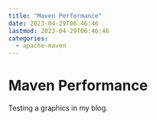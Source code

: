 ```yaml
---
title: "Maven Performance"
date: 2023-04-29T06:46:46
lastmod: 2023-04-29T06:46:46
categories:
  - apache-maven
---
```

# Maven Performance

<script src="https://cdn.plot.ly/plotly-2.20.0.min.js" charset="UTF-8">
</script>
Testing a graphics in my blog.


<div id="8.0.362-tem" style="width: 100%;height: 100%;">
</div>
<script>
var data = [ 
      {
         x: [10,20,30,40,50,60,70,80,90,100,110,120,130,140,150,160,170,180,190,200,300,400,500,600,700,800,900,1000],
         y: [0.68264388074,0.6850922576000001,0.72944229618,0.7244063842800001,0.7389653316800001,0.7630690964400001,0.7622850399000001,0.79053383936,0.80555131032,0.8139485476399999,0.82861157078,0.8420851944600001,0.84357038244,0.8740725897000001,0.8848938196,0.8896205579,0.9090172515799999,0.9131845657000002,0.9256551244800001,0.93633369032,1.0456728418399999,1.13655272128,1.21617147038,1.29535443874,1.3901225786200002,1.4878380768600004,1.6016721293000002,1.6641074669800002],
         error_y: {
           type: 'data',
                  symmetic: false,
                  array: [0.02580054014947604,0.01655765751609192,0.02590300407392237,0.023710249396383144,0.02289468947000469,0.03326284220296366,0.026775840537003843,0.029355853147124224,0.022062210681484368,0.026373033978876418,0.028958126036298503,0.021911279613847427,0.02960668575105897,0.036931162690062885,0.019488812350178273,0.032358281917882745,0.04247656779294191,0.02101461228000051,0.015152683784402488,0.015377008993043685,0.032849794850709775,0.02241461407513449,0.02253491006461531,0.02177154353440052,0.02991934160933702,0.02134212030358157,0.04676736210600444,0.03183981067960505],
         },         array: [0.02580054014947604,0.01655765751609192,0.02590300407392237,0.023710249396383144,0.02289468947000469,0.03326284220296366,0.026775840537003843,0.029355853147124224,0.022062210681484368,0.026373033978876418,0.028958126036298503,0.021911279613847427,0.02960668575105897,0.036931162690062885,0.019488812350178273,0.032358281917882745,0.04247656779294191,0.02101461228000051,0.015152683784402488,0.015377008993043685,0.032849794850709775,0.02241461407513449,0.02253491006461531,0.02177154353440052,0.02991934160933702,0.02134212030358157,0.04676736210600444,0.03183981067960505],
         type: 'scatter',
         name: '3.0.5'
      },
      {
         x: [10,20,30,40,50,60,70,80,90,100,110,120,130,140,150,160,170,180,190,200,300,400,500,600,700,800,900,1000],
         y: [0.69818229264,0.7290447495000001,0.74279609548,0.7596416232800001,0.7752694629800002,0.7921646903400001,0.8003042181,0.8161541185600001,0.82613593192,0.8468920041400001,0.85848835268,0.8596529581600001,0.8758682743399999,0.9019314063999999,0.903360119,0.9300588696000002,0.93726231298,0.9441351741,0.94201606338,0.96788994242,1.10915838884,1.2305813992799999,1.35311580268,1.49387393844,1.6230592078200001,1.73397378196,1.9635342367,2.12916100578],
         error_y: {
           type: 'data',
                  symmetic: false,
                  array: [0.014653378261461661,0.027860147421671175,0.025417010701937557,0.022924813375202767,0.023388818960009747,0.027989821281490017,0.028733885573226824,0.018779662193122725,0.022568103017998296,0.03164240042346158,0.02055159252459677,0.024060270328863386,0.01972883642612188,0.025261591271353544,0.01967477264765598,0.016869951514963583,0.017439163915067047,0.023971463718397874,0.01943364245835452,0.01370192476527877,0.020534013744267488,0.023690156007971395,0.026024815225852083,0.018259326087348635,0.028367519424202674,0.022516871218769358,0.029669619558924762,0.02817635122038791],
         },         array: [0.014653378261461661,0.027860147421671175,0.025417010701937557,0.022924813375202767,0.023388818960009747,0.027989821281490017,0.028733885573226824,0.018779662193122725,0.022568103017998296,0.03164240042346158,0.02055159252459677,0.024060270328863386,0.01972883642612188,0.025261591271353544,0.01967477264765598,0.016869951514963583,0.017439163915067047,0.023971463718397874,0.01943364245835452,0.01370192476527877,0.020534013744267488,0.023690156007971395,0.026024815225852083,0.018259326087348635,0.028367519424202674,0.022516871218769358,0.029669619558924762,0.02817635122038791],
         type: 'scatter',
         name: '3.1.1'
      },
      {
         x: [10,20,30,40,50,60,70,80,90,100,110,120,130,140,150,160,170,180,190,200,300,400,500,600,700,800,900,1000],
         y: [0.7397051192400002,0.7547987427,0.7943961611800001,0.7825659755800002,0.8163840615800002,0.8314231839400001,0.8577845942000002,0.8673559150600001,0.8703119421200002,0.89610380194,0.90795668248,0.93998210416,0.94192024314,0.9556241633999999,0.9505878577999999,0.9697164516000001,0.98711232858,1.0128318257,1.02994278758,1.0480312971200003,1.1730342710400001,1.29050959728,1.42231721518,1.55725726334,1.6946598941200002,1.8253691374599996,2.0703328016,2.2005175000799997],
         error_y: {
           type: 'data',
                  symmetic: false,
                  array: [0.011352304154383996,0.016578392141006714,0.02667629233984217,0.016624934913203115,0.021822422108212697,0.022571698244792313,0.023332569815179477,0.023165450174933728,0.018199085263079826,0.01821218325418139,0.025966960590163568,0.019684993469667993,0.023898102160539832,0.01271459130388555,0.019499588952758263,0.024250429121031935,0.0177641505678485,0.027765940865574365,0.019528072820545812,0.03728354748246244,0.01883745768636656,0.026110961024382533,0.024580297587567586,0.028140859522396144,0.021479496444594324,0.03894930306355529,0.044105005831802234,0.0308466918635603],
         },         array: [0.011352304154383996,0.016578392141006714,0.02667629233984217,0.016624934913203115,0.021822422108212697,0.022571698244792313,0.023332569815179477,0.023165450174933728,0.018199085263079826,0.01821218325418139,0.025966960590163568,0.019684993469667993,0.023898102160539832,0.01271459130388555,0.019499588952758263,0.024250429121031935,0.0177641505678485,0.027765940865574365,0.019528072820545812,0.03728354748246244,0.01883745768636656,0.026110961024382533,0.024580297587567586,0.028140859522396144,0.021479496444594324,0.03894930306355529,0.044105005831802234,0.0308466918635603],
         type: 'scatter',
         name: '3.2.5'
      },
      {
         x: [10,20,30,40,50,60,70,80,90,100,110,120,130,140,150,160,170,180,190,200,300,400,500,600,700,800,900,1000],
         y: [0.7665718595400002,0.7879267798,0.8116351519800002,0.8380130434799999,0.8483431096800003,0.8663418077399999,0.8827615461,0.8912232045600001,0.90720465752,0.93137985534,0.9468762603799998,0.9537587538600001,0.97945188694,0.9923091334,0.9954113779,1.0138877729,1.0274713865799998,1.047701283,1.05284771238,1.06895199962,1.20351984644,1.3391140398799997,1.4597657417799998,1.6166367054400002,1.75264381032,1.90575507836,2.1193601632,2.26515907248],
         error_y: {
           type: 'data',
                  symmetic: false,
                  array: [0.012698829023695325,0.01926084641862506,0.03240952453193467,0.024881053474449917,0.020533821064881667,0.023839093332458376,0.02527496846863921,0.01898838775018129,0.019365227640473215,0.023141646369456127,0.01835740964305058,0.02502173065855583,0.01850118558006106,0.016558134989169082,0.015706770209438527,0.017415305310972757,0.025722606198614086,0.028746666247239764,0.02364957381543011,0.02047281695600572,0.027090656050674275,0.028755838298462302,0.019540415858350854,0.028081303929092614,0.029987861084619007,0.026932571709238965,0.03446905579892428,0.03231148904769043],
         },         array: [0.012698829023695325,0.01926084641862506,0.03240952453193467,0.024881053474449917,0.020533821064881667,0.023839093332458376,0.02527496846863921,0.01898838775018129,0.019365227640473215,0.023141646369456127,0.01835740964305058,0.02502173065855583,0.01850118558006106,0.016558134989169082,0.015706770209438527,0.017415305310972757,0.025722606198614086,0.028746666247239764,0.02364957381543011,0.02047281695600572,0.027090656050674275,0.028755838298462302,0.019540415858350854,0.028081303929092614,0.029987861084619007,0.026932571709238965,0.03446905579892428,0.03231148904769043],
         type: 'scatter',
         name: '3.3.9'
      },
      {
         x: [10,20,30,40,50,60,70,80,90,100,110,120,130,140,150,160,170,180,190,200,300,400,500,600,700,800,900,1000],
         y: [0.7931210505400001,0.7958138389999998,0.81220839358,0.8375234003800001,0.83868575638,0.8742255143400002,0.8697966046000001,0.88105900506,0.93616502912,0.9337745743399999,0.9430182969800001,0.9521055696600002,0.98658543454,0.9987337998999999,1.0151204741000002,1.0255871438,1.04670097498,1.0404348441,1.07728842578,1.09146819872,1.20953578664,1.3480664510799998,1.4705953533799998,1.58798044764,1.71531373592,1.85096836106,1.9369814775000003,2.07560190288],
         error_y: {
           type: 'data',
                  symmetic: false,
                  array: [0.05236943942172203,0.018379781937888584,0.030221916886182115,0.016303061081809973,0.01848821017737294,0.01945708343940189,0.0352551717075376,0.03483102460031987,0.017294038675958506,0.028235753299950345,0.017945442704591065,0.020571652458082023,0.025564308959720755,0.020758175141139867,0.021792254763482486,0.03031593836627319,0.030445707789555184,0.024966337929629368,0.022618907799632347,0.0320733278943321,0.01829666156427884,0.02426085535077074,0.021845102426867175,0.017940905254590113,0.045346926808568465,0.04865157178880521,0.03403094096197944,0.047741112682292586],
         },         array: [0.05236943942172203,0.018379781937888584,0.030221916886182115,0.016303061081809973,0.01848821017737294,0.01945708343940189,0.0352551717075376,0.03483102460031987,0.017294038675958506,0.028235753299950345,0.017945442704591065,0.020571652458082023,0.025564308959720755,0.020758175141139867,0.021792254763482486,0.03031593836627319,0.030445707789555184,0.024966337929629368,0.022618907799632347,0.0320733278943321,0.01829666156427884,0.02426085535077074,0.021845102426867175,0.017940905254590113,0.045346926808568465,0.04865157178880521,0.03403094096197944,0.047741112682292586],
         type: 'scatter',
         name: '3.5.4'
      },
      {
         x: [10,20,30,40,50,60,70,80,90,100,110,120,130,140,150,160,170,180,190,200,300,400,500,600,700,800,900,1000],
         y: [0.7599785083400001,0.8108084878000001,0.7979344556800001,0.8183801228800002,0.8584927609800002,0.85232086844,0.8683390507000001,0.88581104936,0.9011502766200001,0.92495620894,0.9336471636800001,0.9534966647600001,0.9682046297400001,0.9817951607,0.9906441843,1.0060830997,1.01575677388,1.0328092445,1.03982107388,1.0529267354199998,1.20767282584,1.31602549068,1.4377074650800001,1.5579130696399999,1.6877141723200002,1.8112130592599995,1.9459341296000006,2.0477147804799998],
         error_y: {
           type: 'data',
                  symmetic: false,
                  array: [0.030014626148247313,0.02683333901047694,0.028265049186023204,0.030726144721154945,0.029608372764235252,0.03592279076098127,0.02914914488286232,0.019206826197769585,0.01819540653779295,0.03133821222178325,0.022629556678127535,0.037441940000981645,0.025420482305499335,0.018586864025138344,0.026986429508977693,0.03051493084633429,0.018480918438382576,0.023321560135693323,0.02093835478338468,0.01865209219722785,0.03305542935677828,0.025304207843506767,0.031984244584880014,0.020271117008899265,0.03435911991369459,0.04016830214145453,0.02195840504374848,0.041360805485968745],
         },         array: [0.030014626148247313,0.02683333901047694,0.028265049186023204,0.030726144721154945,0.029608372764235252,0.03592279076098127,0.02914914488286232,0.019206826197769585,0.01819540653779295,0.03133821222178325,0.022629556678127535,0.037441940000981645,0.025420482305499335,0.018586864025138344,0.026986429508977693,0.03051493084633429,0.018480918438382576,0.023321560135693323,0.02093835478338468,0.01865209219722785,0.03305542935677828,0.025304207843506767,0.031984244584880014,0.020271117008899265,0.03435911991369459,0.04016830214145453,0.02195840504374848,0.041360805485968745],
         type: 'scatter',
         name: '3.6.3'
      },
      {
         x: [10,20,30,40,50,60,70,80,90,100,110,120,130,140,150,160,170,180,190,200,300,400,500,600,700,800,900,1000],
         y: [0.75125359964,0.7940576492999999,0.7867217446800001,0.8059817843799999,0.8286112452800001,0.82422573474,0.8416560589,0.8677296417600001,0.87709498902,0.8826114517400001,0.9054627098800001,0.9211199679600002,0.9437564136399998,0.9380042119,0.9428127423000001,0.9585131158000001,0.9642202982800001,0.9752821414000001,1.0067877760800001,1.00749168532,1.12168914504,1.22238602918,1.2855438276799998,1.3780009870399996,1.4480766181200002,1.5356974612599998,1.6301999598999999,1.69997695138],
         error_y: {
           type: 'data',
                  symmetic: false,
                  array: [0.022194378321938654,0.023477194472113487,0.019192909083756503,0.019090548027276593,0.02207465861282289,0.02082492223737691,0.01845613011957375,0.019106520937984487,0.01925717641597968,0.017523696846270687,0.020737625361612284,0.020946689031338655,0.025031576408449007,0.027898073232903643,0.020252679310915168,0.01966555827476121,0.021000776861270876,0.018414205573382136,0.012348458457894045,0.019229768277606352,0.035032533272607996,0.020333053309352443,0.025162085512752317,0.020058083121109165,0.038083685480228086,0.02626388653490062,0.032521338114794546,0.023116610183866553],
         },         array: [0.022194378321938654,0.023477194472113487,0.019192909083756503,0.019090548027276593,0.02207465861282289,0.02082492223737691,0.01845613011957375,0.019106520937984487,0.01925717641597968,0.017523696846270687,0.020737625361612284,0.020946689031338655,0.025031576408449007,0.027898073232903643,0.020252679310915168,0.01966555827476121,0.021000776861270876,0.018414205573382136,0.012348458457894045,0.019229768277606352,0.035032533272607996,0.020333053309352443,0.025162085512752317,0.020058083121109165,0.038083685480228086,0.02626388653490062,0.032521338114794546,0.023116610183866553],
         type: 'scatter',
         name: '3.8.8'
      },
      {
         x: [10,20,30,40,50,60,70,80,90,100,110,120,130,140,150,160,170,180,190,200,300,400,500,600,700,800,900,1000],
         y: [0.9648295895400001,0.9796632557000002,1.00451684338,1.0274249760800003,1.03747465188,1.0581132723400002,1.0715663202,1.06933488016,1.09675950102,1.12447645994,1.13040316048,1.14409411626,1.17278753734,1.1574068244000002,1.1846811162999997,1.2017986591,1.19557443888,1.2121042081,1.2359247221799998,1.22402724822,1.3740878303400001,1.5091012083799997,1.6047317154799998,1.7005739808400002,1.79001281922,1.87696739706,1.9372404999000001,2.0131068597799997],
         error_y: {
           type: 'data',
                  symmetic: false,
                  array: [0.025984308496527424,0.021962664098833958,0.012307064878895877,0.029305087457098682,0.030266312221449255,0.020130085800717394,0.027110819464907072,0.02663961175546682,0.02513504203652166,0.01681645712667253,0.02642130963465611,0.020583662289162027,0.030635553588913234,0.019515252050209368,0.02465282205710447,0.027529879509198572,0.042406340896804604,0.01831987894126014,0.032187581394516655,0.026817130904760816,0.020201969878218044,0.040149137116290486,0.03269546167266944,0.037586965760456476,0.02185930915310068,0.03127005922723653,0.01951024774935374,0.04285019579705257],
         },         array: [0.025984308496527424,0.021962664098833958,0.012307064878895877,0.029305087457098682,0.030266312221449255,0.020130085800717394,0.027110819464907072,0.02663961175546682,0.02513504203652166,0.01681645712667253,0.02642130963465611,0.020583662289162027,0.030635553588913234,0.019515252050209368,0.02465282205710447,0.027529879509198572,0.042406340896804604,0.01831987894126014,0.032187581394516655,0.026817130904760816,0.020201969878218044,0.040149137116290486,0.03269546167266944,0.037586965760456476,0.02185930915310068,0.03127005922723653,0.01951024774935374,0.04285019579705257],
         type: 'scatter',
         name: '3.9.0'
      },
      {
         x: [10,20,30,40,50,60,70,80,90,100,110,120,130,140,150,160,170,180,190,200,300,400,500,600,700,800,900,1000],
         y: [0.9664777415400001,0.9918750511000001,1.0104229282800001,1.03822409418,1.0455973837800001,1.0659159350400003,1.0777749738,1.08435792036,1.09837179192,1.13054819854,1.12832960788,1.14218476446,1.17160443104,1.1756593476000001,1.1942930555,1.1960065653,1.2094050027799998,1.2138273946999998,1.2334386801799997,1.2392032664200001,1.37722009954,1.5339457019799998,1.6116594275799998,1.72117392404,1.79985023682,1.87814684746,1.9701234841000002,2.02550579548],
         error_y: {
           type: 'data',
                  symmetic: false,
                  array: [0.033032521654910024,0.016859115770294763,0.02531806238794167,0.022966204765369196,0.017379454245479303,0.023195801306608855,0.03717429828969896,0.020481991189737352,0.023127431516597973,0.028764497074957224,0.01828548833818586,0.031107535160953714,0.02334716026612521,0.03416624255797374,0.025240806870837802,0.014044878238966945,0.03168807536759311,0.011837166630302851,0.020402713939245,0.023102284742495545,0.02522766366658024,0.025195649484810286,0.025239862699307974,0.020093114577027244,0.042526095294171486,0.03319055322813179,0.02622901927351526,0.044696655814694126],
         },         array: [0.033032521654910024,0.016859115770294763,0.02531806238794167,0.022966204765369196,0.017379454245479303,0.023195801306608855,0.03717429828969896,0.020481991189737352,0.023127431516597973,0.028764497074957224,0.01828548833818586,0.031107535160953714,0.02334716026612521,0.03416624255797374,0.025240806870837802,0.014044878238966945,0.03168807536759311,0.011837166630302851,0.020402713939245,0.023102284742495545,0.02522766366658024,0.025195649484810286,0.025239862699307974,0.020093114577027244,0.042526095294171486,0.03319055322813179,0.02622901927351526,0.044696655814694126],
         type: 'scatter',
         name: '3.9.1'
      },
      {
         x: [10,20,30,40,50,60,70,80,90,100,110,120,130,140,150,160,170,180,190,200,300,400,500,600,700,800,900,1000],
         y: [1.16756191534,1.2189149727,1.25184171688,1.2545623228800002,1.3007039551800001,1.33542887414,1.3413391476000003,1.3574888798600002,1.3834387622200002,1.39495018434,1.4286460622800004,1.46694500506,1.47353377074,1.4987573722,1.4954070399,1.5228573230999998,1.54075253708,1.5550327808,1.5634528399799998,1.61421024222,1.7461532061399996,1.88191265168,2.02147793118,2.14330233514,2.2897190841199997,2.41432477406,2.5152979919,2.5842650722799996],
         error_y: {
           type: 'data',
                  symmetic: false,
                  array: [0.02047530644498407,0.027170434202427807,0.030725251256146502,0.014998516363145722,0.01534469030759413,0.038729819679847,0.03984218249547791,0.035351655057258416,0.026326601931539295,0.02275991224858568,0.029030724490249786,0.037786653730715936,0.03435054921848487,0.03613056372435216,0.023628970982422195,0.012953692280303316,0.03150833124755748,0.033040353362404885,0.020690500319397974,0.03617793752711126,0.02800796510103469,0.02434026916065733,0.035176725137460944,0.028958872414248254,0.04821394586659452,0.05450982227402242,0.029250532008152013,0.025914174829761286],
         },         array: [0.02047530644498407,0.027170434202427807,0.030725251256146502,0.014998516363145722,0.01534469030759413,0.038729819679847,0.03984218249547791,0.035351655057258416,0.026326601931539295,0.02275991224858568,0.029030724490249786,0.037786653730715936,0.03435054921848487,0.03613056372435216,0.023628970982422195,0.012953692280303316,0.03150833124755748,0.033040353362404885,0.020690500319397974,0.03617793752711126,0.02800796510103469,0.02434026916065733,0.035176725137460944,0.028958872414248254,0.04821394586659452,0.05450982227402242,0.029250532008152013,0.025914174829761286],
         type: 'scatter',
         name: '4.0.0-alpha-5'
      },
  ];
  var layout = {
      title: '8.0.362-tem',
      xaxis: {
         title: 'Number of Modules',
         showgrid: true,
         zeroline: true
      },
      yaxis: {
         title: 'Time in seconds',
         showline: true
      },
  };
  Plotly.newPlot('8.0.362-tem', data, layout);
</script>
